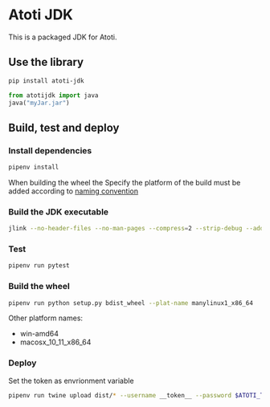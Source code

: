 # Atoti JDK

This is a packaged JDK for Atoti.

## Use the library

```bash
pip install atoti-jdk
```

```python
from atotijdk import java
java("myJar.jar")
```

## Build, test and deploy


### Install dependencies

```bash
pipenv install
```

When building the wheel the Specify the platform of the build must be added according to [naming convention](https://www.python.org/dev/peps/pep-0427/#file-name-convention)

### Build the JDK executable

```bash
jlink --no-header-files --no-man-pages --compress=2 --strip-debug --add-modules java.se,jdk.unsupported --output atoti-jdk/java-runtime
```

### Test

```bash
pipenv run pytest
```

### Build the wheel

```bash
pipenv run python setup.py bdist_wheel --plat-name manylinux1_x86_64
```

Other platform names:
  - win-amd64
  - macosx_10_11_x86_64

### Deploy

Set the token as envrionment variable

```bash
pipenv run twine upload dist/* --username __token__ --password $ATOTI_TOKEN
```